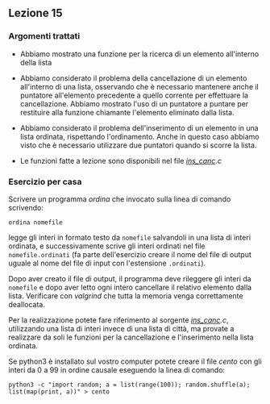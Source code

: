 Lezione 15
----------

### Argomenti trattati

-   Abbiamo mostrato una funzione per la ricerca di un elemento all'interno della lista

-   Abbiamo considerato il problema della cancellazione di un elemento all'interno di una lista, osservando che è necessario mantenere anche il puntatore all'elemento precedente a quello corrente per effettuare la cancellazione. Abbiamo mostrato l'uso di un puntatore a puntare per restituire alla funzione chiamante l'elemento eliminato dalla lista.

-   Abbiamo considerato il problema dell'inserimento di un elemento in una lista ordinata, rispettando l'ordinamento. Anche in questo caso abbiamo visto che è necessario utilizzare due puntatori quando si scorre la lista.

-   Le funzioni fatte a lezione sono disponibili nel file *[ins_canc](https://www.dir.uniupo.it/mod/resource/view.php?id=166688 "ins_canc").c*

### Esercizio per casa

Scrivere un programma *ordina* che invocato sulla linea di comando scrivendo:

```
ordina nomefile

```

legge gli interi in formato testo da `nomefile` salvandoli in una lista di interi ordinata, e successivamente scrive gli interi ordinati nel file `nomefile.ordinati` (fa parte dell'esercizio creare il nome del file di output uguale al nome del file di input con l'estensione `.ordinati`).

Dopo aver creato il file di output, il programma deve rileggere gli interi da `nomefile` e dopo aver letto ogni intero cancellare il relativo elemento dalla lista. Verificare con *valgrind* che tutta la memoria venga correttamente deallocata.

Per la realizzazione potete fare riferimento al sorgente *[ins_canc](https://www.dir.uniupo.it/mod/resource/view.php?id=166688 "ins_canc").c*, utilizzando una lista di interi invece di una lista di città, ma provate a realizzare da soli le funzioni per la cancellazione e l'inserimento nella lista ordinata.

Se python3 è installato sul vostro computer potete creare il file *cento* con gli interi da 0 a 99 in ordine causale eseguendo la linea di comando:

```
python3 -c "import random; a = list(range(100)); random.shuffle(a); list(map(print, a))" > cento

```
